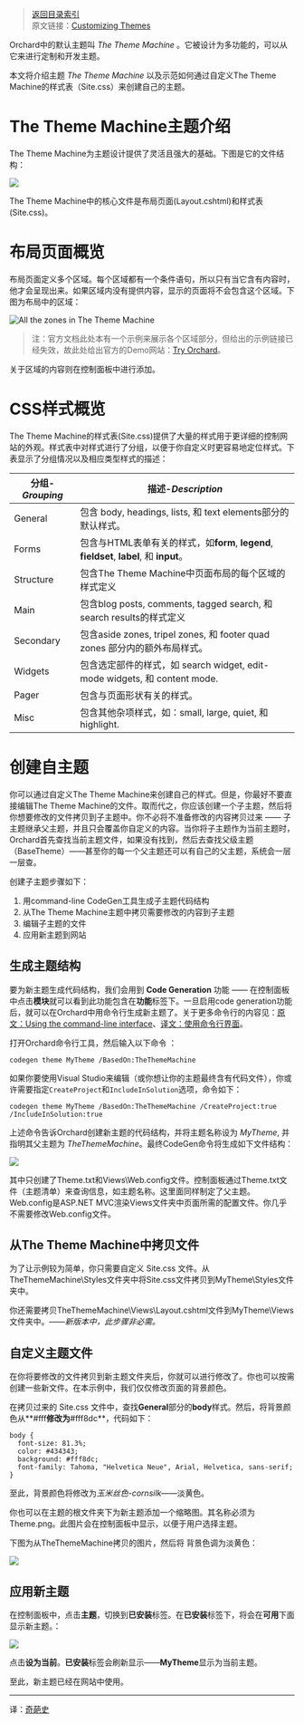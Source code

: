 <!--链接集合-->
<!--URL域 http://docs.orchardproject.net/en/latest -->
[000]: http://www.shisujie.com
[001]: http://docs.orchardproject.net/en/latest/Documentation/Customizing-the-default-theme/
[002]: http://tryorchard.net/
[003]: http://docs.orchardproject.net/en/latest/Documentation/Using-the-command-line-interface/
[004]: http://www.shisujie.com/blog/Using-the-command-line-interface

<!--图片链接集合-->
[101]: http://docs.orchardproject.net/en/latest/Upload/screenshots/ThemeMachine_structure.PNG
[102]: http://docs.orchardproject.net/en/latest/Attachments/Anatomy-of-a-theme/TheThemeMachineZoneScreenshot.PNG
[103]: http://docs.orchardproject.net/en/latest/Upload/screenshots/NewTheme_structure.PNG
[104]: http://docs.orchardproject.net/en/latest/Upload/screenshots/NewTheme_thumbnail.png
[105]: http://docs.orchardproject.net/en/latest/Upload/screenshots/themes_available.PNG

[index]: http://www.shisujie.com/blog/OrchardIndex
> [返回目录索引][index]  
> 原文链接：[Customizing Themes][001]

Orchard中的默认主题叫 *The Theme Machine* 。它被设计为多功能的，可以从它来进行定制和开发主题。 

本文将介绍主题 *The Theme Machine* 以及示范如何通过自定义The Theme Machine的样式表（Site.css）来创建自己的主题。

# The Theme Machine主题介绍

The Theme Machine为主题设计提供了灵活且强大的基础。下图是它的文件结构：

![][101]

The Theme Machine中的核心文件是布局页面(Layout.cshtml)和样式表(Site.css)。

# 布局页面概览

布局页面定义多个区域。每个区域都有一个条件语句，所以只有当它含有内容时，他才会呈现出来。如果区域内没有提供内容，显示的页面将不会包含这个区域。下图为布局中的区域：

![All the zones in The Theme Machine][102]

> 注：官方文档此处本有一个示例来展示各个区域部分，但给出的示例链接已经失效，故此处给出官方的Demo网站：[Try Orchard][002]。

关于区域的内容则在控制面板中进行添加。 

# CSS样式概览

The Theme Machine的样式表(Site.css)提供了大量的样式用于更详细的控制网站的外观。样式表中对样式进行了分组，以便于你自定义时更容易地定位样式。下表显示了分组情况以及相应类型样式的描述：

分组-*Grouping*  | 描述-*Description*
--------- | -----------------------------------------------------------------
General   | 包含 body, headings, lists, 和 text elements部分的默认样式。
Forms     | 包含与HTML表单有关的样式，如**form**, **legend**, **fieldset**, **label**, 和 **input**。
Structure | 包含The Theme Machine中页面布局的每个区域的样式定义
Main      | 包含blog posts, comments, tagged search, 和 search results的样式定义
Secondary | 包含aside zones, tripel zones, 和 footer quad zones 部分内的额外布局样式。
Widgets   | 包含选定部件的样式，如 search widget, edit-mode widgets, 和 content mode.
Pager     | 包含与页面形状有关的样式。
Misc      | 包含其他杂项样式，如：small, large, quiet, 和 highlight.

# 创建自主题

你可以通过自定义The Theme Machine来创建自己的样式。但是，你最好不要直接编辑The Theme Machine的文件。取而代之，你应该创建一个子主题，然后将你想要修改的文件拷贝到子主题中。你不必将不准备修改的内容拷贝过来 —— 子主题继承父主题，并且只会覆盖你自定义的内容。当你将子主题作为当前主题时，Orchard首先查找当前主题文件，如果没有找到，然后去查找父级主题（BaseTheme）——甚至你的每一个父主题还可以有自己的父主题，系统会一层一层查。

创建子主题步骤如下：

1. 用command-line CodeGen工具生成子主题代码结构
2. 从The Theme Machine主题中拷贝需要修改的内容到子主题
3. 编辑子主题的文件
4. 应用新主题到网站


## 生成主题结构

要为新主题生成代码结构，我们会用到 **Code Generation** 功能 —— 在控制面板中点击**模块**就可以看到此功能包含在**功能**标签下。一旦启用code generation功能后，就可以在Orchard中用命令行生成新主题了。关于更多命令行的内容见：[原文：Using the command-line interface][003]、[译文：使用命令行界面][004]。

打开Orchard命令行工具，然后输入以下命令 ：
    
    codegen theme MyTheme /BasedOn:TheThemeMachine

如果你要使用Visual Studio来编辑（或你想让你的主题最终含有代码文件），你或许需要指定`CreateProject`和`IncludeInSolution`选项，命令如下：
   
    codegen theme MyTheme /BasedOn:TheThemeMachine /CreateProject:true /IncludeInSolution:true

上述命令告诉Orchard创建新主题的代码结构，并将主题名称设为 _MyTheme_, 并指明其父主题为 _TheThemeMachine_。最终CodeGen命令将生成如下文件结构：

![][103]

其中只创建了Theme.txt和Views\Web.config文件。控制面板通过Theme.txt文件（主题清单）来查询信息，如主题名称。这里面同样制定了父主题。 Web.config是ASP.NET MVC渲染Views文件夹中页面所需的配置文件。你几乎不需要修改Web.config文件。


## 从The Theme Machine中拷贝文件

为了让示例较为简单，你只需要自定义 Site.css 文件。从TheThemeMachine\Styles文件夹中将Site.css文件拷贝到MyTheme\Styles文件夹中。

你还需要拷贝TheThemeMachine\Views\Layout.cshtml文件到MyTheme\Views文件夹中。——*新版本中，此步骤非必需。*


## 自定义主题文件

在你将要修改的文件拷贝到新主题文件夹后，你就可以进行修改了。你也可以按需创建一些新文件。在本示例中，我们仅仅修改页面的背景颜色。 

在拷贝过来的 Site.css 文件中，查找**General**部分的**body**样式。然后，将背景颜色从**#fff**修改为**#fff8dc**，代码如下：

    body { 
      font-size: 81.3%;
      color: #434343;
      background: #fff8dc; 
      font-family: Tahoma, "Helvetica Neue", Arial, Helvetica, sans-serif;
    }

至此，背景颜色将修改为*玉米丝色-cornsilk*——淡黄色。

你也可以在主题的根文件夹下为新主题添加一个缩略图。其名称必须为Theme.png。此图片会在控制面板中显示，以便于用户选择主题。

下图为从TheThemeMachine拷贝的图片，然后将 背景色调为淡黄色：

![][104]

## 应用新主题

在控制面板中，点击**主题**，切换到**已安装**标签。在**已安装**标签下，将会在**可用**下面显示新主题。：

![][105]

点击**设为当前**。**已安装**标签会刷新显示——**MyTheme**显示为当前主题。

至此，新主题已经在网站中使用。 

    
***
译：[奇葩史][000]